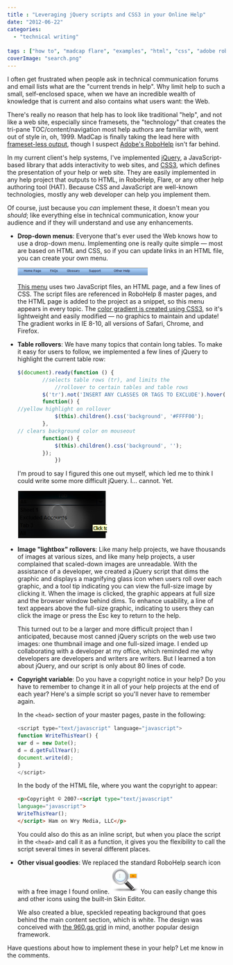 ```yaml
---
title : "Leveraging jQuery scripts and CSS3 in your Online Help"
date: "2012-06-22"
categories:
  - "technical writing"

tags : ["how to", "madcap flare", "examples", "html", "css", "adobe robohelp"]
coverImage: "search.png"
---
```


I often get frustrated when people ask in technical communication forums and email lists what are the "current trends in help". Why limit help to such a small, self-enclosed space, when we have an incredible wealth of knowledge that is current and also contains what users want: the Web.

There's really no reason that help has to look like traditional "help", and not like a web site, especially since framesets, the "technology" that creates the tri-pane TOC/content/navigation most help authors are familiar with, went out of style in, oh, 1999. MadCap is finally taking the lead here with [frameset-less output](http://www.madcapsoftware.com/products/flare/overview.aspx), though I suspect [Adobe's RoboHelp](http://www.adobe.com/products/robohelp.html "Adobe RoboHelp") isn't far behind.

In my current client's help systems, I've implemented [jQuery](http://www.jquery.com), a JavaScript-based library that adds interactivity to web sites, and [CSS3](http://www.w3.org/TR/2001/WD-css3-roadmap-20010523/ "CSS3 roadmap"), which defines the presentation of your help or web site. They are easily implemented in any help project that outputs to HTML, in RoboHelp, Flare, or any other help authoring tool (HAT). Because CSS and JavaScript are well-known technologies, mostly any web developer can help you implement them.

Of course, just because you _can_ implement these, it doesn't mean you _should_; like everything else in technical communication, know your audience and if they will understand and use any enhancements.

- **Drop-down menus**: Everyone that's ever used the Web knows how to use a drop-down menu. Implementing one is really quite simple &mdash; most are based on HTML and CSS, so if you can update links in an HTML file, you can create your own menu.

    ![menubar](/assets/images/menubar-300x18.png)

    [This menu](http://www.egrappler.com/multi-level-hierarchical-jquery-menu-jqsimplemenu/) uses two JavaScript files, an HTML page, and a few lines of CSS. The script files are referenced in RoboHelp 8 master pages, and the HTML page is added to the project as a snippet, so this menu appears in every topic. The [color gradient is created using CSS3](http://www.colorzilla.com/gradient-editor/), so it's lightweight and easily modified &mdash; no graphics to maintain and update! The gradient works in IE 8-10, all versions of Safari, Chrome, and Firefox.

- **Table rollovers**: We have many topics that contain long tables. To make it easy for users to follow, we implemented a few lines of jQuery to highlight the current table row:

    ```js
    $(document).ready(function () {
            //selects table rows (tr), and limits the
                //rollover to certain tables and table rows
            $('tr').not('INSERT ANY CLASSES OR TAGS TO EXCLUDE').hover(
            function() {
    //yellow highlight on rollover
                $(this).children().css('background', '#FFFF00');
            },
    // clears background color on mouseout
            function() {
                $(this).children().css('background', '');
            });
                })
    ```

    I'm proud to say I figured this one out myself, which led me to think I could write some more difficult jQuery. I... cannot. Yet.

    ![Screenshot](/assets/images/screenshot.jpg "screenshot")

- **Image "lightbox" rollovers**: Like many help projects, we have thousands of images at various sizes, and like many help projects, a user complained that scaled-down images are unreadable. With the assistance of a developer, we created a jQuery script that dims the graphic and displays a magnifying glass icon when users roll over each graphic, and a tool tip indicating you can view the full-size image by clicking it. When the image is clicked, the graphic appears at full size and the browser window behind dims. To enhance usability, a line of text appears above the full-size graphic, indicating to users they can click the image or press the Esc key to return to the help.

    This turned out to be a larger and more difficult project than I anticipated, because most canned jQuery scripts on the web use two images: one thumbnail image and one full-sized image. I ended up collaborating with a developer at my office, which reminded me why developers are developers and writers are writers. But I learned a ton about jQuery, and our script is only about 80 lines of code.

- **Copyright variable**: Do you have a copyright notice in your help? Do you have to remember to change it in all of your help projects at the end of each year? Here's a simple script so you'll never have to remember again.

    In the `<head>` section of your master pages, paste in the following:

    ```js
    <script type="text/javascript" language="javascript">
    function WriteThisYear() {
    var d = new Date();
    d = d.getFullYear();
    document.write(d);
    }
    </script>
    ```

    In the body of the HTML file, where you want the copyright to appear:

    ```html
    <p>Copyright © 2007-<script type="text/javascript"
    language="javascript">
    WriteThisYear();
    </script> Ham on Wry Media, LLC</p>
    ```

    You could also do this as an inline script, but when you place the script in the `<head>` and call it as a function, it gives you the flexibility to call the script several times in several different places.

- **Other visual goodies**: We replaced the standard RoboHelp search icon with a free image I found online. ![Search icon](/assets/images/search.png "search") You can easily change this and other icons using the built-in Skin Editor.

    We also created a blue, speckled repeating background that goes behind the main content section, which is white. The design was conceived with [the 960.gs grid](http://www.960.gs "960 grid system") in mind, another popular design framework.

Have questions about how to implement these in your help? Let me know in the comments.
